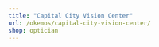 ```yaml
---
title: "Capital City Vision Center"
url: /okemos/capital-city-vision-center/
shop: optician
---
```

